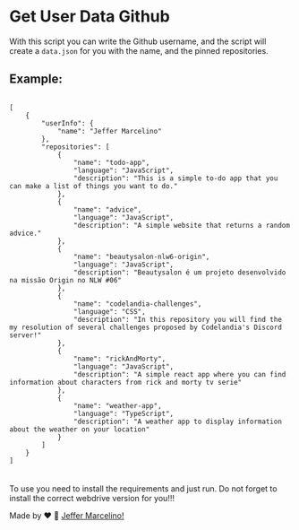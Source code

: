 # Get User Data Github
 
With this script you can write the Github username, and the script will create a <code>data.json</code> for you with the name, and the pinned repositories.

## Example:

<code>
[
    {
        "userInfo": {
            "name": "Jeffer Marcelino"
        },
        "repositories": [
            {
                "name": "todo-app",
                "language": "JavaScript",
                "description": "This is a simple to-do app that you can make a list of things you want to do."
            },
            {
                "name": "advice",
                "language": "JavaScript",
                "description": "A simple website that returns a random advice."
            },
            {
                "name": "beautysalon-nlw6-origin",
                "language": "JavaScript",
                "description": "Beautysalon é um projeto desenvolvido na missão Origin no NLW #06"
            },
            {
                "name": "codelandia-challenges",
                "language": "CSS",
                "description": "In this repository you will find the my resolution of several challenges proposed by Codelandia's Discord server!"
            },
            {
                "name": "rickAndMorty",
                "language": "JavaScript",
                "description": "A simple react app where you can find information about characters from rick and morty tv serie"
            },
            {
                "name": "weather-app",
                "language": "TypeScript",
                "description": "A weather app to display information about the weather on your location"
            }
        ]
    }
]
</code>

<br>
<br>
To use you need to install the requirements and just run. Do not forget to install the correct webdrive version for you!!! 



Made by ♥ :wave: [Jeffer Marcelino!](https://github.com/JefferMarcelino/)
